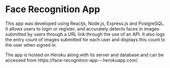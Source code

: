 <h1>Face Recognition App</h1>

This app was developed using Reactjs, Node.js, Express.js and PostgreSQL. It allows users to login or register, and accurately detects faces in images submitted by users through a URL link through the use of an API. It also logs the entry count of images submitted for each user and displays this count to the user when signed in.

The app is hosted on Heroku along with its server and database and can be accessed from https://face-recognition-app--.herokuapp.com/.
